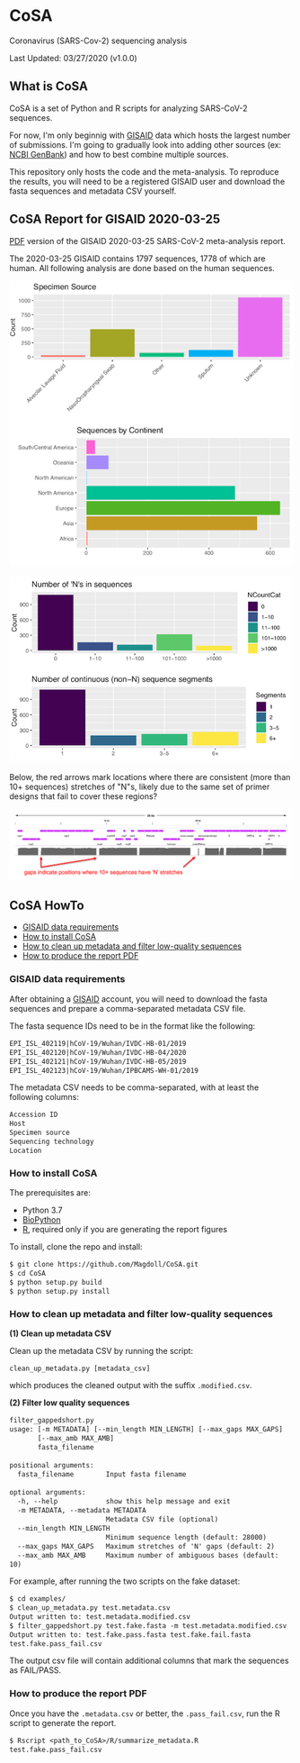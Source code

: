 # CoSA
Coronavirus (SARS-Cov-2) sequencing analysis

Last Updated: 03/27/2020 (v1.0.0)   

## What is CoSA

CoSA is a set of Python and R scripts for analyzing SARS-CoV-2 sequences. 

For now, I'm only beginnig with [GISAID](http://gisaid.org/) data which hosts the largest number of submissions. I'm going to gradually look into adding other sources (ex: [NCBI GenBank](https://www.ncbi.nlm.nih.gov/genbank/sars-cov-2-seqs/)) and how to best combine multiple sources.

This repository only hosts the code and the meta-analysis. 
To reproduce the results, you will need to be a registered GISAID user and download the fasta sequences and metadata CSV yourself.

## CoSA Report for GISAID 2020-03-25

[PDF](https://www.dropbox.com/s/e1rqbk826uepdhz/gisaid_metadata_report.pdf?dl=0) version of the GISAID 2020-03-25 SARS-CoV-2 meta-analysis report.

The 2020-03-25 GISAID contains 1797 sequences, 1778 of which are human. All following analysis are done based on the human sequences.

![](https://github.com/Magdoll/CoSA/blob/master/latest_report/Screenshot%202020-03-27%2019.11.15.png?raw=true)

![](https://github.com/Magdoll/CoSA/blob/master/latest_report/Screenshot%202020-03-28%2005.59.45.png?raw=true)


Below, the red arrows mark locations where there are consistent (more than 10+ sequences) stretches of "N"s, likely due to the same set of primer designs that fail to cover these regions?

![](https://github.com/Magdoll/CoSA/blob/master/latest_report/Screenshot%202020-03-28%2006.04.33.png?raw=true)


## CoSA HowTo

* <a href="req">GISAID data requirements</a>
* <a href="install">How to install CoSA</a>
* <a href="filter">How to clean up metadata and filter low-quality sequences</a>
* <a href="report">How to produce the report PDF</a>

<a name="req"/>

### GISAID data requirements

After obtaining a [GISAID](http://gisaid.org/) account, you will need to 
download the fasta sequences and prepare a comma-separated metadata CSV file.

The fasta sequence IDs need to be in the format like the following:
```
EPI_ISL_402119|hCoV-19/Wuhan/IVDC-HB-01/2019
EPI_ISL_402120|hCoV-19/Wuhan/IVDC-HB-04/2020
EPI_ISL_402121|hCoV-19/Wuhan/IVDC-HB-05/2019
EPI_ISL_402123|hCoV-19/Wuhan/IPBCAMS-WH-01/2019
```

The metadata CSV needs to be comma-separated, with at least the following columns:
```
Accession ID
Host
Specimen source
Sequencing technology
Location
```

<a name="install"/>

### How to install CoSA

The prerequisites are:
* Python 3.7
* [BioPython](https://biopython.org/)
* [R](https://www.r-project.org/), required only if you are generating the report figures

To install, clone the repo and install:

```
$ git clone https://github.com/Magdoll/CoSA.git
$ cd CoSA
$ python setup.py build
$ python setup.py install
```

<a name="filter"/>

### How to clean up metadata and filter low-quality sequences

**(1) Clean up metadata CSV**

Clean up the metadata CSV by running the script:
```
clean_up_metadata.py [metadata_csv]
```

which produces the cleaned output with the suffix `.modified.csv`.

**(2) Filter low quality sequences**

```
filter_gappedshort.py 
usage: [-m METADATA] [--min_length MIN_LENGTH] [--max_gaps MAX_GAPS]
       [--max_amb MAX_AMB]
       fasta_filename

positional arguments:
  fasta_filename        Input fasta filename

optional arguments:
  -h, --help            show this help message and exit
  -m METADATA, --metadata METADATA
                        Metadata CSV file (optional)
  --min_length MIN_LENGTH
                        Minimum sequence length (default: 28000)
  --max_gaps MAX_GAPS   Maximum stretches of 'N' gaps (default: 2)
  --max_amb MAX_AMB     Maximum number of ambiguous bases (default: 10)
```

For example, after running the two scripts on the fake dataset:

```
$ cd examples/
$ clean_up_metadata.py test.metadata.csv 
Output written to: test.metadata.modified.csv
$ filter_gappedshort.py test.fake.fasta -m test.metadata.modified.csv 
Output written to: test.fake.pass.fasta test.fake.fail.fasta test.fake.pass_fail.csv
``` 

The output csv file will contain additional columns that mark the sequences as FAIL/PASS.

<a name="report"/>
 
### How to produce the report PDF

Once you have the `.metadata.csv` or better, the `.pass_fail.csv`, run the R script to generate the report.

```
$ Rscript <path_to_CoSA>/R/summarize_metadata.R test.fake.pass_fail.csv
```
